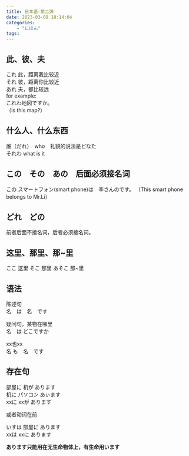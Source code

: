 ```yaml
---
title: 日本语-第二弹
date: 2023-03-09 18:14:04
categories:
	- "にほん"
tags:
---
```


## 此、彼、夫
これ	此，距离我比较近\
それ	彼，距离你比较近\
あれ	夫，都比较远\
for example:\
これわ地図ですか。\
（is this map?）
## 什么人、什么东西
誰（だれ）　who　礼貌的说法是どなた\
それわ	what is it
## この　その　あの　后面必须接名词
この スマートフォン(smart phone)は　李さんのです。
（This smart phone belongs to Mr.Li）
## どれ　どの
前者后面不接名词，后者必须接名词。

## 这里、那里、那~里
ここ	这里
そこ	那里
あそこ	那~里

## 语法
陈述句\
名　は　名　です

疑问句，某物在哪里\
名　は	どこですか

xx也xx\
名  も　名　です

## 存在句
部屋に	机が	あります\
机に	パソコン	あぃます\
xxに	xxが	あります

或者动词在前

いすは	部屋に	あります\
xxは	xxに	あります

**あります只能用在无生命物体上，有生命用います**
